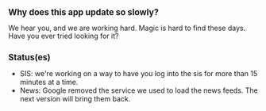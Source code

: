 <style>
body {
  -webkit-overflow-scrolling: touch;
  font-family: -apple-system, Roboto, sans-serif;
  background-color: transparent;
}
h1 {
  font-size: 1.2em;
}
a {
  pointer-events: none;
  color: black;
  text-decoration: none;
}
p {
  line-height: 1.2em;
}
</style>

# Why does this app update so slowly?
We hear you, and we are working hard. Magic is hard to find these days. Have you ever tried looking for it?

# Status(es)
- SIS: we're working on a way to have you log into the sis for more than 15 minutes at a time.
- News: Google removed the service we used to load the news feeds. The next version will bring them back.
